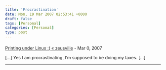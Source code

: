 ```yaml
---
title: 'Procrastination'
date: Mon, 19 Mar 2007 02:53:41 +0000
draft: false
tags: [Personal]
categories: [Personal]
type: post
---
```



#### 
[Printing under Linux :( &laquo; zeusville](http://zeusville.wordpress.com/2007/03/18/printing-under-linux/ "") - <time datetime="2007-03-18 22:57:43">Mar 0, 2007</time>

\[...\] Yes I am procrastinating, I’m supposed to be doing my taxes. \[...\]
<hr />
